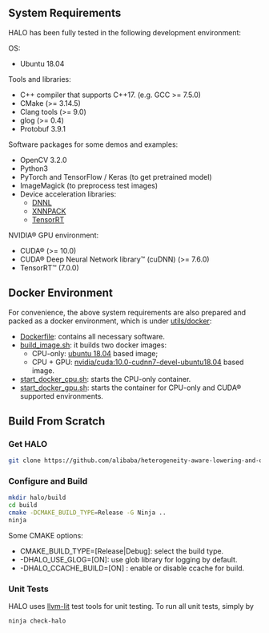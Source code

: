 ## System Requirements <a name="system-requirements"/>

HALO has been fully tested in the following development environment:

OS:
* Ubuntu 18.04

Tools and libraries:
* C++ compiler that supports C++17. (e.g. GCC >= 7.5.0)
* CMake (>= 3.14.5)
* Clang tools (>= 9.0)
* glog (>= 0.4)
* Protobuf 3.9.1

Software packages for some demos and examples:
* OpenCV 3.2.0
* Python3
* PyTorch and TensorFlow / Keras (to get pretrained model)
* ImageMagick (to preprocess test images)
* Device acceleration libraries:
  * [DNNL](https://github.com/oneapi-src/oneDNN)
  * [XNNPACK](https://github.com/google/XNNPACK)
  * [TensorRT](https://developer.nvidia.com/tensorrt)

NVIDIA® GPU environment:
* CUDA® (>= 10.0) 
* CUDA® Deep Neural Network library™ (cuDNN) (>= 7.6.0)
* TensorRT™ (7.0.0)

## Docker Environment <a name="docker-environment"/>

For convenience, the above system requirements are also prepared and packed as a docker environment,
which is under [utils/docker](utils/docker):

* [Dockerfile](utils/docker/Dockerfile): contains all necessary software.
* [build_image.sh](utils/docker/build_image.sh): it builds two docker images:
  * CPU-only: [ubuntu 18.04](https://hub.docker.com/_/ubuntu) based image;
  * CPU + GPU: [nvidia/cuda:10.0-cudnn7-devel-ubuntu18.04](https://hub.docker.com/r/nvidia/cuda) based image.
* [start_docker_cpu.sh](utils/docker/start_docker_cpu.sh): starts the CPU-only container.
* [start_docker_gpu.sh](utils/docker/start_docker_gpu.sh): starts the container for CPU-only and CUDA® supported environments.

## Build From Scratch <a name="build-from-scratch"/>

### Get HALO <a name="get-halo"/>
  ```bash
  git clone https://github.com/alibaba/heterogeneity-aware-lowering-and-optimization.git --recurse-submodules -j8
  ```
### Configure and Build <a name="configure-and-build">

```bash
mkdir halo/build
cd build
cmake -DCMAKE_BUILD_TYPE=Release -G Ninja ..
ninja
```
Some CMAKE options:
* CMAKE_BUILD_TYPE=[Release|Debug]: select the build type.
* -DHALO_USE_GLOG=[ON]: use glob library for logging by default.
* -DHALO_CCACHE_BUILD=[ON] : enable or disable ccache for build.
 
### Unit Tests <a name="unit-tests"/>

HALO uses [llvm-lit](https://llvm.org/docs/CommandGuide/lit.html) test tools for unit testing. To run all unit tests, simply by

```bash
ninja check-halo
```

